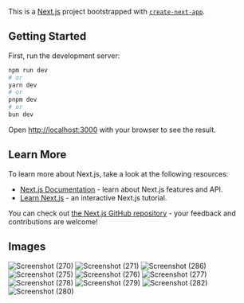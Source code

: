 This is a [Next.js](https://nextjs.org/) project bootstrapped with [`create-next-app`](https://github.com/vercel/next.js/tree/canary/packages/create-next-app).

## Getting Started

First, run the development server:

```bash
npm run dev
# or
yarn dev
# or
pnpm dev
# or
bun dev
```

Open [http://localhost:3000](http://localhost:3000) with your browser to see the result.

## Learn More

To learn more about Next.js, take a look at the following resources:

- [Next.js Documentation](https://nextjs.org/docs) - learn about Next.js features and API.
- [Learn Next.js](https://nextjs.org/learn) - an interactive Next.js tutorial.

You can check out [the Next.js GitHub repository](https://github.com/vercel/next.js/) - your feedback and contributions are welcome!

## Images

![Screenshot (270)](https://github.com/KHUSHI-jai-n/EasyDoc-Frontend/assets/98448941/2be87e45-6874-4a49-a0df-2a558c6ad01f)
![Screenshot (271)](https://github.com/KHUSHI-jai-n/EasyDoc-Frontend/assets/98448941/f738eb87-2e8c-4842-8277-26ad8c42f5a0)
![Screenshot (286)](https://github.com/KHUSHI-jai-n/EasyDoc-Frontend/assets/98448941/ab55474b-5c3a-45b6-893f-3a240daba072)
![Screenshot (275)](https://github.com/KHUSHI-jai-n/EasyDoc-Frontend/assets/98448941/bcc31cb8-93ed-4f47-b553-63c2aa3df295)
![Screenshot (276)](https://github.com/KHUSHI-jai-n/EasyDoc-Frontend/assets/98448941/963778a0-c63d-47c4-96f5-1f361294d338)
![Screenshot (277)](https://github.com/KHUSHI-jai-n/EasyDoc-Frontend/assets/98448941/0af27c8b-7d0c-43d9-b1d9-6573c90a85cd)
![Screenshot (278)](https://github.com/KHUSHI-jai-n/EasyDoc-Frontend/assets/98448941/ef447a64-bdda-4c34-92ef-23914f519166)
![Screenshot (279)](https://github.com/KHUSHI-jai-n/EasyDoc-Frontend/assets/98448941/2a9faae9-6e9d-4d41-aaf8-e52192005a61)
![Screenshot (282)](https://github.com/KHUSHI-jai-n/EasyDoc-Frontend/assets/98448941/b01e9a99-ba6b-4226-aef5-85ff9cc61314)
![Screenshot (280)](https://github.com/KHUSHI-jai-n/EasyDoc-Frontend/assets/98448941/5eb056f7-0b79-4358-960b-31dbcd237a6c)
